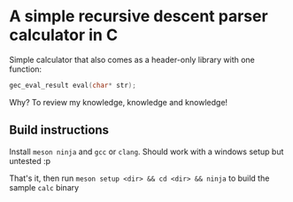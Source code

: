 # A simple recursive descent parser calculator in C
Simple calculator that also comes as a header-only library with one function:
```c
gec_eval_result eval(char* str);
```

Why? To review my knowledge, knowledge and knowledge!

## Build instructions

Install `meson ninja` and `gcc` or `clang`. Should work with a windows setup but untested :p

That's it, then run `meson setup <dir> && cd <dir> && ninja` to build the sample `calc` binary
